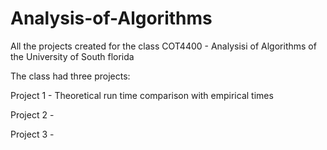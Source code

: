 # Analysis-of-Algorithms
All the projects created for the class COT4400 - Analysisi of Algorithms of the University of South florida

The class had three projects:

Project 1 - Theoretical run time comparison with empirical times

Project 2 - 

Project 3 -
